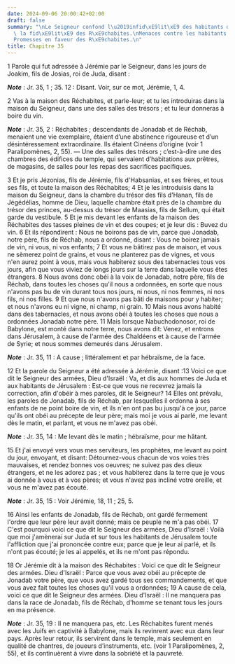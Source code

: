 ```yaml
---
date: 2024-09-06 20:00:42+02:00
draft: false
summary: "\nLe Seigneur confond l\u2019infid\xE9lit\xE9 des habitants de Juda par\
  \ la fid\xE9lit\xE9 des R\xE9chabites.\nMenaces contre les habitants de Juda.\n\
  Promesses en faveur des R\xE9chabites.\n"
title: Chapitre 35
---
```





1 Parole qui fut adressée à Jérémie par le Seigneur, dans les jours de Joakim, fils de Josias, roi de Juda, disant :

***Note*** :  Jr. 35, 1 ; 35. 12 : Disant. Voir, sur ce mot, Jérémie, 1, 4.


2 Vas à la maison des Réchabites, et parle-leur; et tu les introduiras dans la maison du Seigneur, dans une des salles des trésors ; et tu leur donneras à boire du vin.

***Note*** :  Jr. 35, 2 : Réchabites ; descendants de Jonadab et de Réchab, menaient une vie exemplaire, étaient d’une abstinence rigoureuse et d’un désintéressement extraordinaire. Ils étaient Cinéens d’origine (voir 1 Paralipomènes, 2, 55). ― Une des salles des trésors ; c’est-à-dire une des chambres des édifices du temple, qui servaient d’habitations aux prêtres, de magasins, de salles pour les repas des sacrifices pacifiques.


3 Et je pris Jézonias, fils de Jérémie, fils d'Habsanias, et ses frères, et tous ses fils, et toute la maison des Réchabites; 4 Et je les introduisis dans la maison du Seigneur, dans la chambre du trésor des fils d'Hanan, fils de Jégédélias, homme de Dieu, laquelle chambre était près de la chambre du trésor des princes, au-dessus du trésor de Maasias, fils de Sellum, qui était garde du vestibule. 5 Et je mis devant les enfants de la maison des Réchabites des tasses pleines de vin et des coupes; et je leur dis : Buvez du vin. 6 Et ils répondirent : Nous ne boirons pas de vin, parce que Jonadab, notre père, fils de Réchab, nous a ordonné, disant : Vous ne boirez jamais de vin, ni vous, ni vos enfants; 7 Et vous ne bâtirez pas de maison, et vous ne sèmerez point de grains, et vous ne planterez pas de vignes, et vous n'en aurez point à vous, mais vous habiterez sous des tabernacles tous vos jours, afin que vous viviez de longs jours sur la terre dans laquelle vous êtes étrangers. 8 Nous avons donc obéi à la voix de
Jonadab, notre père, fils de Réchab, dans toutes les choses qu'il nous a ordonnées, en sorte que nous n'avons pas bu de vin durant tous nos jours, ni nous, ni nos femmes, ni nos fils, ni nos filles. 9 Et que nous n'avons pas bâti de maisons pour y habiter; et nous n'avons eu ni vigne, ni champ, ni grain. 10 Mais nous avons habité dans des tabernacles, et nous avons obéi à toutes les choses que nous a ordonnées Jonadab notre père. 11 Mais lorsque Nabuchodonosor, roi de Babylone, est monté dans notre terre, nous avons dit: Venez, et entrons dans Jérusalem, à cause de l'armée des Chaldéens et à cause de l'armée de Syrie; et nous sommes demeurés dans Jérusalem.

***Note*** :  Jr. 35, 11 : A cause ; littéralement et par hébraïsme, de la face.


12 Et la parole du Seigneur a été adressée à Jérémie, disant :13 Voici ce que dit le Seigneur des armées, Dieu d'Israël : Va, et dis aux hommes de Juda et aux habitants de Jérusalem : Est-ce que vous ne recevrez jamais la correction, afin d'obéir à mes paroles, dit le Seigneur? 14 Elles ont prévalu, les paroles de Jonadab, fils de Réchab, par lesquelles il ordonna à ses enfants de ne point boire de vin, et ils n'en ont pas bu jusqu'à ce jour, parce qu'ils ont obéi au précepte de leur père; mais moi je vous ai parlé, me levant dès le matin, et parlant, et vous ne m'avez pas obéi.

***Note*** :  Jr. 35, 14 : Me levant dès le matin ; hébraïsme, pour me hâtant.

15 Et j'ai envoyé vers vous mes serviteurs, les prophètes, me levant au point du jour, envoyant, et disant: Détournez-vous chacun de vos voies très mauvaises, et rendez bonnes vos oeuvres; ne suivez pas des dieux étrangers, et ne les adorez pas ; et vous habiterez dans la terre que je vous ai donnée à vous et à vos pères; et vous n'avez pas incliné votre oreille, et vous ne m'avez pas écouté.

***Note*** :  Jr. 35, 15 : Voir Jérémie, 18, 11 ; 25, 5.

16 Ainsi les enfants de Jonadab, fils de Réchab, ont gardé fermement l'ordre que leur père leur avait donné; mais ce peuple ne m'a pas obéi. 17 C'est pourquoi voici ce que dit le Seigneur des armées, Dieu d'Israël : Voilà que moi j'amènerai sur Juda et sur tous les habitants de Jérusalem toute l'affliction que j'ai prononcée contre eux; parce que je leur ai parlé, et ils n'ont pas écouté; je les ai appelés, et ils ne m'ont pas répondu.


18 Or Jérémie dit à la maison des Réchabites : Voici ce que dit le Seigneur des armées. Dieu d'Israël : Parce que vous avez obéi au précepte de Jonadab votre père, que vous avez gardé tous ses commandements, et que vous avez fait toutes les choses qu'il vous a ordonnées; 19 A cause de cela, voici ce que dit le Seigneur des armées. Dieu d'Israël : Il ne manquera pas dans la race de Jonadab, fils de Réchab, d'homme se tenant tous les jours en ma présence.

***Note*** :  Jr. 35, 19 : Il ne manquera pas, etc. Les Réchabites furent menés avec les Juifs en captivité à Babylone, mais ils revinrent avec eux dans leur pays. Après leur retour, ils servirent dans le temple, mais seulement en qualité de chantres, de joueurs d’instruments, etc. (voir 1 Paralipomènes, 2, 55), et ils continuèrent à vivre dans la sobriété et la pauvreté.

